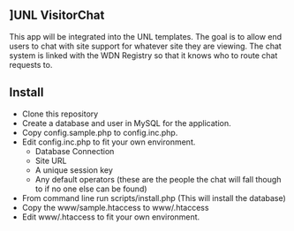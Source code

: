 ]UNL VisitorChat
---------------

This app will be integrated into the UNL templates.  The goal is to allow end users to chat with site support for whatever site they are viewing.  The chat system is linked with the WDN Registry so that it knows who to route chat requests to.

Install
-------
 - Clone this repository
 - Create a database and user in MySQL for the application.
 - Copy config.sample.php to config.inc.php.
 - Edit config.inc.php to fit your own environment.
   - Database Connection
   - Site URL
   - A unique session key
   - Any default operators (these are the people the chat will fall though to if no one else can be found)
 - From command line run scripts/install.php (This will install the database)
 - Copy the www/sample.htaccess to www/.htaccess
 - Edit www/.htaccess to fit your own environment.
